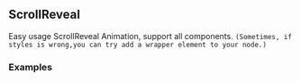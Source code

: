 ## ScrollReveal

Easy usage ScrollReveal Animation, support all components.
`(Sometimes, if styles is wrong,you can try add a wrapper element to your node.)`

### Examples
